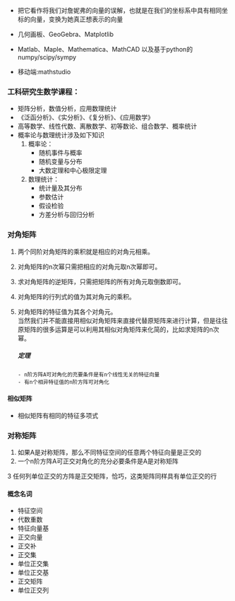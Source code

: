 - 把它看作将我们对詹妮弗的向量的误解，也就是在我们的坐标系中具有相同坐标的向量，变换为她真正想表示的向量




- 几何画板、GeoGebra、Matplotlib
- Matlab、Maple、Mathematica、MathCAD 以及基于python的numpy/scipy/sympy
- 移动端:mathstudio


### 工科研究生数学课程：
- 矩阵分析，数值分析，应用数理统计
- 《泛函分析》、《实分析》、《复分析》、《应用数学》
- 高等数学、线性代数、离散数学、初等数论、组合数学、概率统计
- 概率论与数理统计涉及如下知识
    1. 概率论：
        - 随机事件与概率
        - 随机变量与分布
        - 大数定理和中心极限定理
    2. 数理统计：
        - 统计量及其分布
        - 参数估计
        - 假设检验
        - 方差分析与回归分析



### 对角矩阵
1. 两个同阶对角矩阵的乘积就是相应的对角元相乘。
2. 对角矩阵的n次幂只需把相应的对角元取n次幂即可。
3. 求对角矩阵的逆矩阵，只需把矩阵的所有对角元取倒数即可。
4. 对角矩阵的行列式的值为其对角元的乘积。
5. 对角矩阵的特征值为其各个对角元。  
当然我们并不能直接用相似对角矩阵来直接代替原矩阵来进行计算，但是往往原矩阵的很多运算是可以利用其相似对角矩阵来化简的，比如求矩阵的n次幂。  

    ##### 定理  
       - n阶方阵A可对角化的充要条件是有n个线性无关的特征向量
       - 有n个相异特征值的n阶方阵可对角化

#### 相似矩阵
- 相似矩阵有相同的特征多项式 


### 对称矩阵
1. 如果A是对称矩阵，那么不同特征空间的任意两个特征向量是正交的  
2. 一个n阶方阵A可正交对角化的充分必要条件是A是对称矩阵

3 任何列单位正交的方阵是正交矩阵，恰巧，这类矩阵同样具有单位正交的行

#### 概念名词
- 特征空间
- 代数重数
- 特征向量基
- 正交向量
- 正交补
- 正交集
- 单位正交集
- 单位正交基
- 正交矩阵
- 单位正交列

